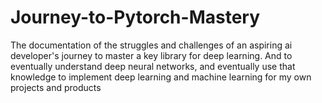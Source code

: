 # Journey-to-Pytorch-Mastery
The documentation of the struggles and challenges of an aspiring ai developer's journey to master a key library for deep learning. And to eventually understand deep neural networks, and eventually use that knowledge to implement deep learning and machine learning for my own projects and products
